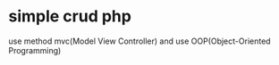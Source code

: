 ﻿# simple crud php 
 use method mvc(Model View Controller)
 and use OOP(Object-Oriented Programming)
